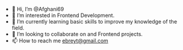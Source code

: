 - 👋 Hi, I’m @Afghani69
- 👀 I’m interested in Frontend Development.
- 🌱 I’m currently learning basic skills to improve my knowledge of the field.
- 💞️ I’m looking to collaborate on and Frontend projects.
- 📫 How to reach me ebreyt@gmail.com

<!---
Afghani69/Afghani69 is a ✨ special ✨ repository because its `README.md` (this file) appears on your GitHub profile.
You can click the Preview link to take a look at your changes.
--->
